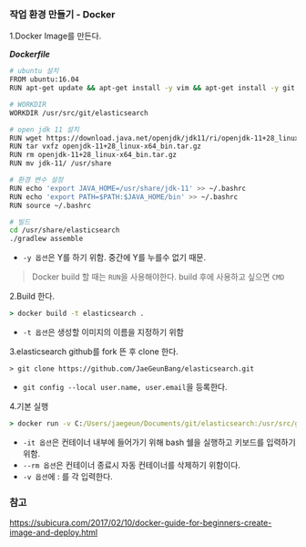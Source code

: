 ### 작업 환경 만들기 - Docker



1.Docker Image를 만든다.

***Dockerfile***

```bash
# ubuntu 설치
FROM ubuntu:16.04
RUN apt-get update && apt-get install -y vim && apt-get install -y git && apt-get install -y wget

# WORKDIR
WORKDIR /usr/src/git/elasticsearch

# open jdk 11 설치
RUN wget https://download.java.net/openjdk/jdk11/ri/openjdk-11+28_linux-x64_bin.tar.gz
RUN tar vxfz openjdk-11+28_linux-x64_bin.tar.gz
RUN rm openjdk-11+28_linux-x64_bin.tar.gz
RUN mv jdk-11/ /usr/share

# 환경 변수 설정
RUN echo 'export JAVA_HOME=/usr/share/jdk-11' >> ~/.bashrc
RUN echo 'export PATH=$PATH:$JAVA_HOME/bin' >> ~/.bashrc
RUN	source ~/.bashrc

# 빌드
cd /usr/share/elasticsearch
./gradlew assemble
```

- `-y 옵션`은 Y를 하기 위함. 중간에 Y를 누를수 없기 때문.

> Docker build 할 때는 `RUN`을 사용해야한다. build 후에 사용하고 싶으면 `CMD`



2.Build 한다.

``` cmd
> docker build -t elasticsearch .
```

- `-t 옵션`은 생성할 이미지의 이름을 지정하기 위함



3.elasticsearch github를 fork 뜬 후 clone 한다.

```
> git clone https://github.com/JaeGeunBang/elasticsearch.git
```

- `git config --local user.name, user.email`을 등록한다.



4.기본 실행

```cmd
> docker run -v C:/Users/jaegeun/Documents/git/elasticsearch:/usr/src/git/elasticsearch -it elasticsearch /bin/bash
```

- `-it 옵션`은 컨테이너 내부에 들어가기 위해 bash 쉘을 실행하고 키보드를 입력하기 위함.
- `--rm 옵션`은 컨테이너 종료시 자동 컨테이너를 삭제하기 위함이다.
- `-v 옵션`에 <window git path>:<docker git path> 를 각 입력한다.



### 참고

https://subicura.com/2017/02/10/docker-guide-for-beginners-create-image-and-deploy.html